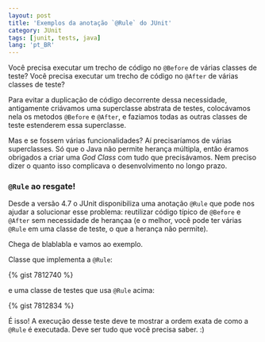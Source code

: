 ```yaml
---
layout: post
title: 'Exemplos da anotação `@Rule` do JUnit'
category: JUnit
tags: [junit, tests, java]
lang: 'pt_BR'
---
```

Você precisa executar um trecho de código no `@Before` de várias classes de teste?
Você precisa executar um trecho de código no `@After` de várias classes de teste?

Para evitar a duplicação de código decorrente dessa necessidade, antigamente criávamos uma superclasse abstrata de testes,
colocávamos nela os metodos `@Before` e `@After`, e faziamos todas as outras classes de teste estenderem essa superclasse.

Mas e se fossem várias funcionalidades? Aí precisaríamos de várias superclasses. Só que o Java não permite herança múltipla, então
éramos obrigados a criar uma *God Class* com tudo que precisávamos. Nem preciso dizer o quanto isso complicava o desenvolvimento no longo prazo.

### `@Rule` ao resgate!

Desde a versão 4.7 o JUnit disponibiliza uma anotação `@Rule` que pode nos ajudar a solucionar esse problema:
reutilizar código típico de `@Before` e `@After` sem necessidade de herançaa (e o melhor, você pode ter várias `@Rule` em
uma classe de teste, o que a herança não permite).
<!--more-->

Chega de blablabla e vamos ao exemplo.

Classe que implementa a `@Rule`: 

{% gist 7812740 %}

e uma classe de testes que usa `@Rule` acima: 

{% gist 7812834 %}

É isso! A execução desse teste deve te mostrar a ordem exata de como a `@Rule` é executada. Deve ser tudo que você precisa saber. :)